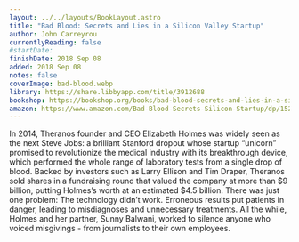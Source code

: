 ```yaml
---
layout: ../../layouts/BookLayout.astro
title: "Bad Blood: Secrets and Lies in a Silicon Valley Startup"
author: John Carreyrou
currentlyReading: false
#startDate:
finishDate: 2018 Sep 08
added: 2018 Sep 08
notes: false
coverImage: bad-blood.webp
library: https://share.libbyapp.com/title/3912688
bookshop: https://bookshop.org/books/bad-blood-secrets-and-lies-in-a-silicon-valley-startup/9781524731656
amazon: https://www.amazon.com/Bad-Blood-Secrets-Silicon-Startup/dp/152473165X
---
```


In 2014, Theranos founder and CEO Elizabeth Holmes was widely seen as the next Steve Jobs: a brilliant Stanford dropout whose startup “unicorn” promised to revolutionize the medical industry with its breakthrough device, which performed the whole range of laboratory tests from a single drop of blood. Backed by investors such as Larry Ellison and Tim Draper, Theranos sold shares in a fundraising round that valued the company at more than $9 billion, putting Holmes’s worth at an estimated $4.5 billion. There was just one problem: The technology didn’t work. Erroneous results put patients in danger, leading to misdiagnoses and unnecessary treatments. All the while, Holmes and her partner, Sunny Balwani, worked to silence anyone who voiced misgivings - from journalists to their own employees.  
